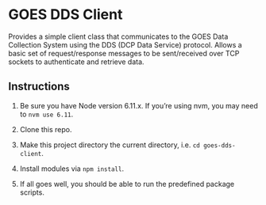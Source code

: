 # GOES DDS Client

Provides a simple client class that communicates to the GOES Data Collection System using the DDS (DCP Data Service) protocol. Allows a basic set of request/response messages to be sent/received over TCP sockets to authenticate and retrieve data.


## Instructions

1. Be sure you have Node version 6.11.x. If you’re using nvm, you may need to `nvm use 6.11`.

2. Clone this repo.

3. Make this project directory the current directory, i.e. `cd goes-dds-client`.

4. Install modules via `npm install`.

5. If all goes well, you should be able to run the predefined package scripts.
